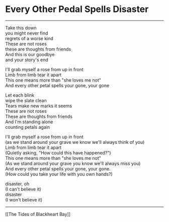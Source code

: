 # Every Other Pedal Spells Disaster

---

Take this down  
you might never find  
regrets of a worse kind  
These are not roses  
these are thoughts from friends  
And this is our goodbye  
and your story's end

I'll grab myself a rose from up in front  
Limb from limb tear it apart  
This one means more than "she loves me not"  
And every other petal spells your gone, your gone

Let each blink  
wipe the slate clean  
Tears make new marks it seems  
These are not roses  
These are thoughts from friends  
And I'm standing alone  
counting petals again

I'll grab myself a rose from up in front  
(as we stand around your grave we know we'll always think of you)  
Limb from limb tear it apart  
(Quietly asking, "How could this have happened?")  
This one means more than "she loves me not"  
(As we stand around your grave you know we'll always miss you)  
And every other petal spells your gone, your gone.  
(How could you take your life with you own hands?)

disaster, oh  
(I can't believe it)  
disaster  
(I won't believe it)

---

[[The Tides of Blackheart Bay]]
